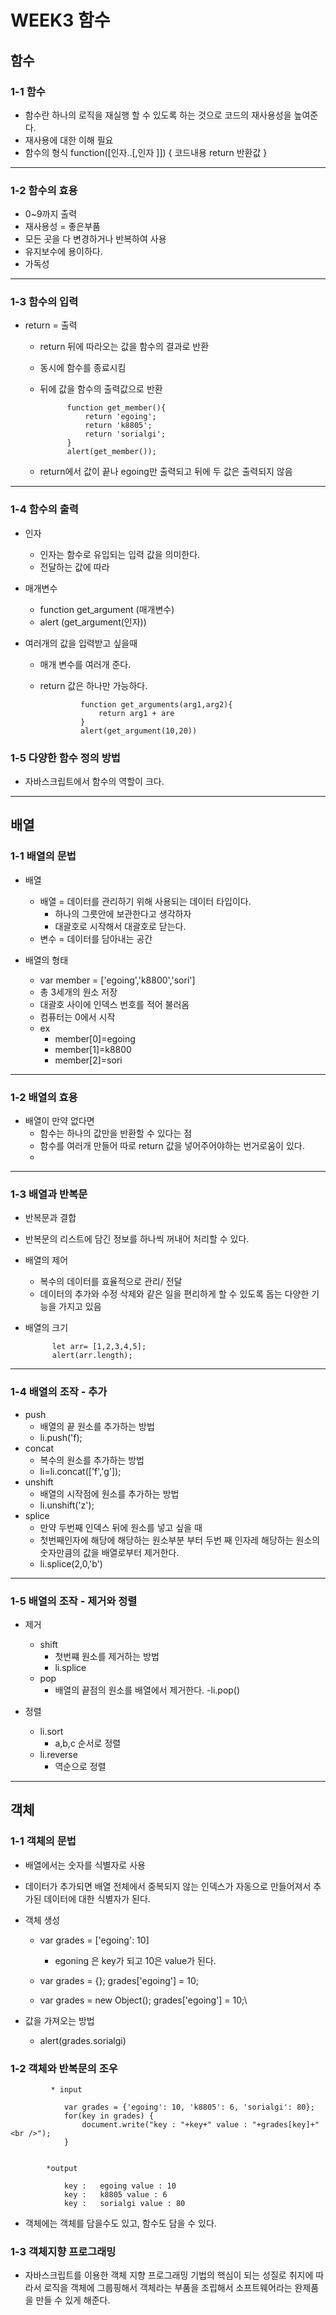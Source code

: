 # WEEK3 함수

## 함수

### 1-1 함수

- 함수란 하나의 로직을 재실행 할 수 있도록 하는 것으로 코드의 재사용성을 높여준다.
- 재사용에 대한 이해 필요
- 함수의 형식
  function([인자..[,인자 ]]) {
  코드내용
  return 반환값
  }

---

### 1-2 함수의 효용

- 0~9까지 출력
- 재사용성 = 좋은부품
- 모든 곳을 다 변경하거나 반복하여 사용
- 유지보수에 용이하다.
- 가독성

---

### 1-3 함수의 입력

- return = 출력

  - return 뒤에 따라오는 값을 함수의 결과로 반환
  - 동시에 함수를 종료시킴
  - 뒤에 값을 함수의 출력값으로 반환

              function get_member(){
                  return 'egoing';
                  return 'k8805';
                  return 'sorialgi';
              }
              alert(get_member());

  - return에서 값이 끝나 egoing만 출력되고 뒤에 두 값은 출력되지 않음

---

### 1-4 함수의 출력

- 인자
  - 인자는 함수로 유입되는 입력 값을 의미한다.
  - 전달하는 값에 따라
- 매개변수

  - function get_argument (매개변수)
  - alert (get_argument(인자))

- 여러개의 값을 입력받고 싶을때

  - 매개 변수를 여러개 준다.
  - return 값은 하나만 가능하다.

                 function get_arguments(arg1,arg2){
                     return arg1 + are
                 }
                 alert(get_argument(10,20))

### 1-5 다양한 함수 정의 방법

- 자바스크립트에서 함수의 역할이 크다.

---

## 배열

### 1-1 배열의 문법

- 배열

  - 배열 = 데이터를 관리하기 위해 사용되는 데이터 타입이다.
    - 하나의 그릇안에 보관한다고 생각하자
    - 대괄호로 시작해서 대괄호로 닫는다.
  - 변수 = 데이터를 담아내는 공간

- 배열의 형태
  - var member = ['egoing','k8800','sori']
  - 총 3세개의 원소 저장
  - 대괄호 사이에 인덱스 번호를 적어 불러옴
  - 컴퓨터는 0에서 시작
  - ex
    - member[0]=egoing
    - member[1]=k8800
    - member[2]=sori

---

### 1-2 배열의 효용

- 배열이 만약 없다면
  - 함수는 하나의 값만을 반환할 수 있다는 점
  - 함수를 여러개 만들어 따로 return 값을 넣어주어야하는 번거로움이 있다.
  -

---

### 1-3 배열과 반복문

- 반복문과 결합
- 반복문의 리스트에 담긴 정보를 하나씩 꺼내어 처리할 수 있다.
- 배열의 제어

  - 복수의 데이터를 효율적으로 관리/ 전달
  - 데이터의 추가와 수정 삭제와 같은 일을 편리하게 할 수 있도록 돕는 다양한 기능을 가지고 있음

- 배열의 크기

            let arr= [1,2,3,4,5];
            alert(arr.length);

---

### 1-4 배열의 조작 - 추가

- push
  - 배열의 끝 원소를 추가하는 방법
  - li.push('f);
- concat
  - 복수의 원소를 추가하는 방법
  - li=li.concat(['f','g']);
- unshift
  - 배열의 시작점에 원소를 추가하는 방법
  - li.unshift('z');
- splice
  - 만약 두번째 인덱스 뒤에 원소를 넣고 싶을 때
  - 첫번째인자에 해당에 해당하는 원소부분 부터 두번 째 인자레 해당하는 원소의 숫자만큼의 값을 배열로부터 제거한다.
  - li.splice(2,0,'b')

---

### 1-5 배열의 조작 - 제거와 정렬

- 제거

  - shift
    - 첫번쨰 원소를 제거하는 방법
    - li.splice
  - pop
    - 배열의 끝점의 원소를 배열에서 제거한다.
      -li.pop()

- 정렬
  - li.sort
    - a,b,c 순서로 정렬
  - li.reverse
    - 역순으로 정렬

---

## 객체

### 1-1 객체의 문법

- 배열에서는 숫자를 식별자로 사용
- 데이터가 추가되면 배열 전체에서 중복되지 않는 인덱스가 자동으로 만들어져서 추가된 데이터에 대한 식별자가 된다.
- 객체 생성

  - var grades = ['egoing': 10]
    - egoning 은 key가 되고 10은 value가 된다.
  - var grades = {};
    grades['egoing'] = 10;

  - var grades = new Object();
    grades['egoing'] = 10;\

- 값을 가져오는 방법
  - alert(grades.sorialgi)

### 1-2 객체와 반복문의 조우

             * input

                var grades = {'egoing': 10, 'k8805': 6, 'sorialgi': 80};
                for(key in grades) {
                    document.write("key : "+key+" value : "+grades[key]+"<br />");
                }


            *output

                key :   egoing value : 10
                key :   k8805 value : 6
                key :   sorialgi value : 80

- 객체에는 객체를 담을수도 있고, 함수도 담을 수 있다.

### 1-3 객체지향 프로그래밍

- 자바스크립트를 이용한 객체 지향 프로그래밍 기법의 핵심이 되는 성질로 취지에 따라서 로직을 객체에 그룹핑해서 객체라는 부품을 조립해서 소프트웨어라는 완제품을 만들 수 있게 해준다.
